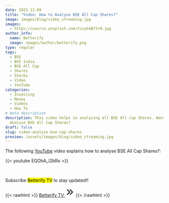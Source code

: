 ```yaml
---
date: 2022-11-09
title: "Video: How to Analyse BSE All Cap Shares?"
image: images/blog/video_streaming.jpg
images:
  - https://source.unsplash.com/tvzykmBf3r0.jpg
author_info:
  name: Betterify
  image: images/author/betterify.png
type: regular
tags:
  - BSE
  - BSE India
  - BSE All Cap
  - Shares
  - Stocks
  - Video
  - YouTube
categories:
  - Investing
  - Money
  - Videos
  - How To
# meta description
description: This video helps in analyzing all BSE All Cap Shares. Want to know how to
  Analyse BSE All Cap Shares?
draft: false
slug: video-analyse-bse-cap-shares
preview: /assets/images/blog/video_streaming.jpg
---
```


The following [YouTube](https://www.youtube.com/channel/UCiyLlAY3_T1XiADSThStYGA) video explains how to analyse BSE All Cap Shares?:

{{< youtube EQOhA_l2bRo >}}

<br>

Subscribe <mark>Betterify TV</mark> to stay updated!!

{{< rawhtml >}}
<a href="https://www.youtube.com/channel/UCiyLlAY3_T1XiADSThStYGA" target="_blank" class="btn btn-primary btn-lg mt-4 mb-4">Betterify TV <svg xmlns="http://www.w3.org/2000/svg" class="h-5 w-5" viewBox="0 0 20 20" width="30px" height="30px" fill="currentColor">
  <path fill-rule="evenodd" d="M10.293 15.707a1 1 0 010-1.414L14.586 10l-4.293-4.293a1 1 0 111.414-1.414l5 5a1 1 0 010 1.414l-5 5a1 1 0 01-1.414 0z" clip-rule="evenodd" />
  <path fill-rule="evenodd" d="M4.293 15.707a1 1 0 010-1.414L8.586 10 4.293 5.707a1 1 0 011.414-1.414l5 5a1 1 0 010 1.414l-5 5a1 1 0 01-1.414 0z" clip-rule="evenodd" />
</svg></a>
{{< /rawhtml >}}
